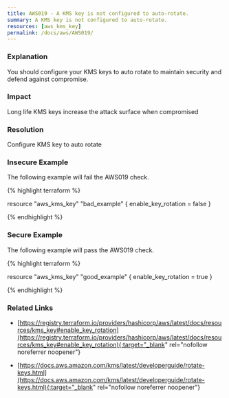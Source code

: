 ```yaml
---
title: AWS019 - A KMS key is not configured to auto-rotate.
summary: A KMS key is not configured to auto-rotate. 
resources: [aws_kms_key] 
permalink: /docs/aws/AWS019/
---
```

### Explanation


You should configure your KMS keys to auto rotate to maintain security and defend against compromise.


### Impact
Long life KMS keys increase the attack surface when compromised

### Resolution
Configure KMS key to auto rotate



### Insecure Example

The following example will fail the AWS019 check.

{% highlight terraform %}

resource "aws_kms_key" "bad_example" {
	enable_key_rotation = false
}

{% endhighlight %}



### Secure Example

The following example will pass the AWS019 check.

{% highlight terraform %}

resource "aws_kms_key" "good_example" {
	enable_key_rotation = true
}

{% endhighlight %}



### Related Links


- [https://registry.terraform.io/providers/hashicorp/aws/latest/docs/resources/kms_key#enable_key_rotation](https://registry.terraform.io/providers/hashicorp/aws/latest/docs/resources/kms_key#enable_key_rotation){:target="_blank" rel="nofollow noreferrer noopener"}

- [https://docs.aws.amazon.com/kms/latest/developerguide/rotate-keys.html](https://docs.aws.amazon.com/kms/latest/developerguide/rotate-keys.html){:target="_blank" rel="nofollow noreferrer noopener"}


